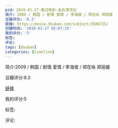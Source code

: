 ```yaml
---
pid: 2010-01-27-看过电影-金氏漂流记
简介: 2009 / 韩国 / 剧情 爱情 / 李海俊 / 郑在咏 郑丽媛
豆瓣评分: '8.3'
链接: https://movie.douban.com/subject/3586725/
创建时间: '2010-01-27 05:07:25'
我的评分: '5'
标签:
评论:
tags: [douban]
categories: [timeline]
---
```

简介:2009 / 韩国 / 剧情 爱情 / 李海俊 / 郑在咏 郑丽媛

豆瓣评分:8.3

[链接](https://movie.douban.com/subject/3586725/)

我的评分:5

标签:

评论:

